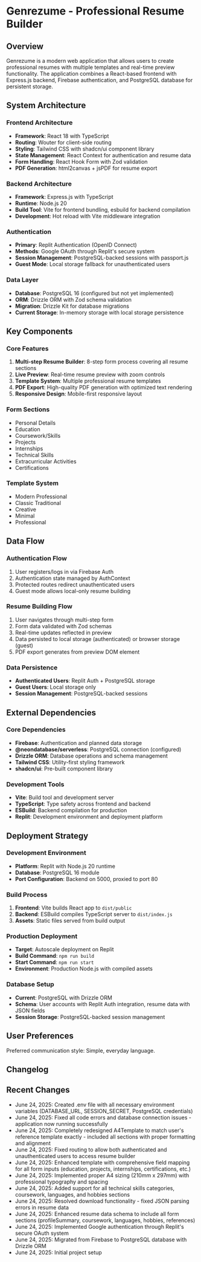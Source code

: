 # Genrezume - Professional Resume Builder

## Overview

Genrezume is a modern web application that allows users to create professional resumes with multiple templates and real-time preview functionality. The application combines a React-based frontend with Express.js backend, Firebase authentication, and PostgreSQL database for persistent storage.

## System Architecture

### Frontend Architecture
- **Framework**: React 18 with TypeScript
- **Routing**: Wouter for client-side routing
- **Styling**: Tailwind CSS with shadcn/ui component library
- **State Management**: React Context for authentication and resume data
- **Form Handling**: React Hook Form with Zod validation
- **PDF Generation**: html2canvas + jsPDF for resume export

### Backend Architecture
- **Framework**: Express.js with TypeScript
- **Runtime**: Node.js 20
- **Build Tool**: Vite for frontend bundling, esbuild for backend compilation
- **Development**: Hot reload with Vite middleware integration

### Authentication
- **Primary**: Replit Authentication (OpenID Connect)
- **Methods**: Google OAuth through Replit's secure system
- **Session Management**: PostgreSQL-backed sessions with passport.js
- **Guest Mode**: Local storage fallback for unauthenticated users

### Data Layer
- **Database**: PostgreSQL 16 (configured but not yet implemented)
- **ORM**: Drizzle ORM with Zod schema validation
- **Migration**: Drizzle Kit for database migrations
- **Current Storage**: In-memory storage with local storage persistence

## Key Components

### Core Features
1. **Multi-step Resume Builder**: 8-step form process covering all resume sections
2. **Live Preview**: Real-time resume preview with zoom controls
3. **Template System**: Multiple professional resume templates
4. **PDF Export**: High-quality PDF generation with optimized text rendering
5. **Responsive Design**: Mobile-first responsive layout

### Form Sections
- Personal Details
- Education
- Coursework/Skills
- Projects
- Internships
- Technical Skills
- Extracurricular Activities
- Certifications

### Template System
- Modern Professional
- Classic Traditional
- Creative
- Minimal
- Professional

## Data Flow

### Authentication Flow
1. User registers/logs in via Firebase Auth
2. Authentication state managed by AuthContext
3. Protected routes redirect unauthenticated users
4. Guest mode allows local-only resume building

### Resume Building Flow
1. User navigates through multi-step form
2. Form data validated with Zod schemas
3. Real-time updates reflected in preview
4. Data persisted to local storage (authenticated) or browser storage (guest)
5. PDF export generates from preview DOM element

### Data Persistence
- **Authenticated Users**: Replit Auth + PostgreSQL storage
- **Guest Users**: Local storage only
- **Session Management**: PostgreSQL-backed sessions

## External Dependencies

### Core Dependencies
- **Firebase**: Authentication and planned data storage
- **@neondatabase/serverless**: PostgreSQL connection (configured)
- **Drizzle ORM**: Database operations and schema management
- **Tailwind CSS**: Utility-first styling framework
- **shadcn/ui**: Pre-built component library

### Development Tools
- **Vite**: Build tool and development server
- **TypeScript**: Type safety across frontend and backend
- **ESBuild**: Backend compilation for production
- **Replit**: Development environment and deployment platform

## Deployment Strategy

### Development Environment
- **Platform**: Replit with Node.js 20 runtime
- **Database**: PostgreSQL 16 module
- **Port Configuration**: Backend on 5000, proxied to port 80

### Build Process
1. **Frontend**: Vite builds React app to `dist/public`
2. **Backend**: ESBuild compiles TypeScript server to `dist/index.js`
3. **Assets**: Static files served from build output

### Production Deployment
- **Target**: Autoscale deployment on Replit
- **Build Command**: `npm run build`
- **Start Command**: `npm run start`
- **Environment**: Production Node.js with compiled assets

### Database Setup
- **Current**: PostgreSQL with Drizzle ORM
- **Schema**: User accounts with Replit Auth integration, resume data with JSON fields
- **Session Storage**: PostgreSQL-backed session management

## User Preferences

Preferred communication style: Simple, everyday language.

## Changelog

## Recent Changes

- June 24, 2025: Created .env file with all necessary environment variables (DATABASE_URL, SESSION_SECRET, PostgreSQL credentials)
- June 24, 2025: Fixed all code errors and database connection issues - application now running successfully
- June 24, 2025: Completely redesigned A4Template to match user's reference template exactly - included all sections with proper formatting and alignment
- June 24, 2025: Fixed routing to allow both authenticated and unauthenticated users to access resume builder
- June 24, 2025: Enhanced template with comprehensive field mapping for all form inputs (education, projects, internships, certifications, etc.)
- June 24, 2025: Implemented proper A4 sizing (210mm x 297mm) with professional typography and spacing
- June 24, 2025: Added support for all technical skills categories, coursework, languages, and hobbies sections
- June 24, 2025: Resolved download functionality - fixed JSON parsing errors in resume data
- June 24, 2025: Enhanced resume data schema to include all form sections (profileSummary, coursework, languages, hobbies, references)
- June 24, 2025: Implemented Google authentication through Replit's secure OAuth system
- June 24, 2025: Migrated from Firebase to PostgreSQL database with Drizzle ORM
- June 24, 2025: Initial project setup